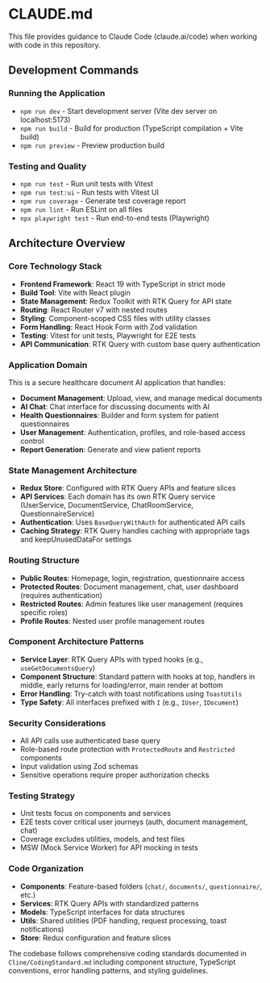 # CLAUDE.md

This file provides guidance to Claude Code (claude.ai/code) when working with code in this repository.

## Development Commands

### Running the Application
- `npm run dev` - Start development server (Vite dev server on localhost:5173)
- `npm run build` - Build for production (TypeScript compilation + Vite build)
- `npm run preview` - Preview production build

### Testing and Quality
- `npm run test` - Run unit tests with Vitest
- `npm run test:ui` - Run tests with Vitest UI
- `npm run coverage` - Generate test coverage report
- `npm run lint` - Run ESLint on all files
- `npx playwright test` - Run end-to-end tests (Playwright)

## Architecture Overview

### Core Technology Stack
- **Frontend Framework**: React 19 with TypeScript in strict mode
- **Build Tool**: Vite with React plugin
- **State Management**: Redux Toolkit with RTK Query for API state
- **Routing**: React Router v7 with nested routes
- **Styling**: Component-scoped CSS files with utility classes
- **Form Handling**: React Hook Form with Zod validation
- **Testing**: Vitest for unit tests, Playwright for E2E tests
- **API Communication**: RTK Query with custom base query authentication

### Application Domain
This is a secure healthcare document AI application that handles:
- **Document Management**: Upload, view, and manage medical documents
- **AI Chat**: Chat interface for discussing documents with AI
- **Health Questionnaires**: Builder and form system for patient questionnaires
- **User Management**: Authentication, profiles, and role-based access control
- **Report Generation**: Generate and view patient reports

### State Management Architecture
- **Redux Store**: Configured with RTK Query APIs and feature slices
- **API Services**: Each domain has its own RTK Query service (UserService, DocumentService, ChatRoomService, QuestionnaireService)
- **Authentication**: Uses `BaseQueryWithAuth` for authenticated API calls
- **Caching Strategy**: RTK Query handles caching with appropriate tags and keepUnusedDataFor settings

### Routing Structure
- **Public Routes**: Homepage, login, registration, questionnaire access
- **Protected Routes**: Document management, chat, user dashboard (requires authentication)
- **Restricted Routes**: Admin features like user management (requires specific roles)
- **Profile Routes**: Nested user profile management routes

### Component Architecture Patterns
- **Service Layer**: RTK Query APIs with typed hooks (e.g., `useGetDocumentsQuery`)
- **Component Structure**: Standard pattern with hooks at top, handlers in middle, early returns for loading/error, main render at bottom
- **Error Handling**: Try-catch with toast notifications using `ToastUtils`
- **Type Safety**: All interfaces prefixed with `I` (e.g., `IUser`, `IDocument`)

### Security Considerations
- All API calls use authenticated base query
- Role-based route protection with `ProtectedRoute` and `Restricted` components
- Input validation using Zod schemas
- Sensitive operations require proper authorization checks

### Testing Strategy
- Unit tests focus on components and services
- E2E tests cover critical user journeys (auth, document management, chat)
- Coverage excludes utilities, models, and test files
- MSW (Mock Service Worker) for API mocking in tests

### Code Organization
- **Components**: Feature-based folders (`chat/`, `documents/`, `questionnaire/`, etc.)
- **Services**: RTK Query APIs with standardized patterns
- **Models**: TypeScript interfaces for data structures
- **Utils**: Shared utilities (PDF handling, request processing, toast notifications)
- **Store**: Redux configuration and feature slices

The codebase follows comprehensive coding standards documented in `Cline/CodingStandard.md` including component structure, TypeScript conventions, error handling patterns, and styling guidelines.